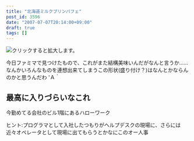```yaml
---
title: "北海道ミルクプリンパフェ"
post_id: 3596
date: "2007-07-07T20:14:00+09:00"
draft: true
tags: []
---
```



![クリックすると拡大します。](https://danmaq.com/image/mixi/2007/490106136_103_s.jpg)

今日ファミマで見つけたもので、これがまた結構美味いんだがなんと言うか……なんかいろんなものを連想出来てしまうこの形状(盛り付け？)はなんとかならんのかと思うんだわ 'Ａ｀

## 最高に入りづらいなこれ

今勤めてる会社のビル1階にあるハローワーク

ヒント:プログラマとして入社したつもりがヘルプデスクの現場に、さらには近々オペレータとして現場に出てもらうとかなにこのオー人事

